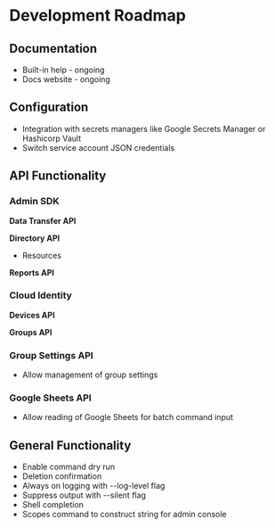# Development Roadmap

## Documentation
* Built-in help - ongoing
* Docs website - ongoing

## Configuration
* Integration with secrets managers like Google Secrets Manager or Hashicorp Vault
* Switch service account JSON credentials

## API Functionality
### Admin SDK
**Data Transfer API**

**Directory API**
* Resources

**Reports API**

### Cloud Identity
**Devices API**

**Groups API**

### Group Settings API ###
* Allow management of group settings

### Google Sheets API ###
* Allow reading of Google Sheets for batch command input

## General Functionality
* Enable command dry run
* Deletion confirmation
* Always on logging with --log-level flag
* Suppress output with --silent flag
* Shell completion
* Scopes command to construct string for admin console